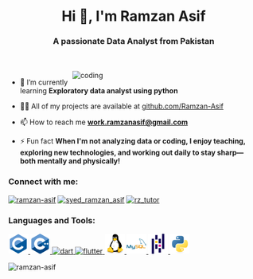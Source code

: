 <h1 align="center">Hi 👋, I'm Ramzan Asif</h1>
<h3 align="center">A passionate Data Analyst from Pakistan</h3><br><br>

<img align="right" alt="coding" width="375" src="https://media2.giphy.com/media/usXZmmgP9Z7kf39fnq/200w.gif?cid=6c09b952x1qdsi6ao3h8vka7esvwb46k95729r8dzc0kdido&ep=v1_gifs_search&rid=200w.gif&ct=g">

- 🌱 I’m currently learning **Exploratory data analyst using python**

- 👨‍💻 All of my projects are available at [github.com/Ramzan-Asif](github.com/Ramzan-Asif)

- 📫 How to reach me **work.ramzanasif@gmail.com**

- ⚡ Fun fact **When I'm not analyzing data or coding, I enjoy teaching, exploring new technologies, and working out daily to stay sharp—both mentally and physically!**

<h3 align="left">Connect with me:</h3>
<p align="left">
<a href="https://linkedin.com/in/ramzan-asif" target="blank"><img align="center" src="https://raw.githubusercontent.com/rahuldkjain/github-profile-readme-generator/master/src/images/icons/Social/linked-in-alt.svg" alt="ramzan-asif" height="30" width="40" /></a>
<a href="https://instagram.com/syed_ramzan_asif" target="blank"><img align="center" src="https://raw.githubusercontent.com/rahuldkjain/github-profile-readme-generator/master/src/images/icons/Social/instagram.svg" alt="syed_ramzan_asif" height="30" width="40" /></a>
<a href="https://www.youtube.com/c/rz_tutor" target="blank"><img align="center" src="https://raw.githubusercontent.com/rahuldkjain/github-profile-readme-generator/master/src/images/icons/Social/youtube.svg" alt="rz_tutor" height="30" width="40" /></a>
</p>

<h3 align="left">Languages and Tools:</h3>
<p align="left"> <a href="https://www.cprogramming.com/" target="_blank" rel="noreferrer"> <img src="https://raw.githubusercontent.com/devicons/devicon/master/icons/c/c-original.svg" alt="c" width="40" height="40"/> </a> <a href="https://www.w3schools.com/cpp/" target="_blank" rel="noreferrer"> <img src="https://raw.githubusercontent.com/devicons/devicon/master/icons/cplusplus/cplusplus-original.svg" alt="cplusplus" width="40" height="40"/> </a> <a href="https://dart.dev" target="_blank" rel="noreferrer"> <img src="https://www.vectorlogo.zone/logos/dartlang/dartlang-icon.svg" alt="dart" width="40" height="40"/> </a> <a href="https://flutter.dev" target="_blank" rel="noreferrer"> <img src="https://www.vectorlogo.zone/logos/flutterio/flutterio-icon.svg" alt="flutter" width="40" height="40"/> </a> <a href="https://www.linux.org/" target="_blank" rel="noreferrer"> <img src="https://raw.githubusercontent.com/devicons/devicon/master/icons/linux/linux-original.svg" alt="linux" width="40" height="40"/> </a> <a href="https://www.mysql.com/" target="_blank" rel="noreferrer"> <img src="https://raw.githubusercontent.com/devicons/devicon/master/icons/mysql/mysql-original-wordmark.svg" alt="mysql" width="40" height="40"/> </a> <a href="https://pandas.pydata.org/" target="_blank" rel="noreferrer"> <img src="https://raw.githubusercontent.com/devicons/devicon/2ae2a900d2f041da66e950e4d48052658d850630/icons/pandas/pandas-original.svg" alt="pandas" width="40" height="40"/> </a> <a href="https://www.python.org" target="_blank" rel="noreferrer"> <img src="https://raw.githubusercontent.com/devicons/devicon/master/icons/python/python-original.svg" alt="python" width="40" height="40"/> </a> </p>

<p><img align="center" src="https://github-readme-stats.vercel.app/api/top-langs?username=ramzan-asif&show_icons=true&locale=en&layout=compact" alt="ramzan-asif" /></p>
